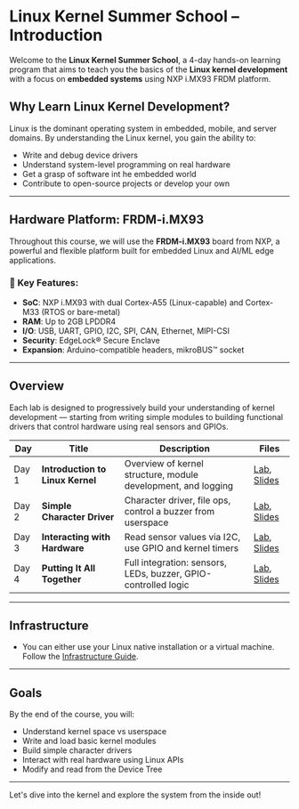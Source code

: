 # Linux Kernel Summer School – Introduction

Welcome to the **Linux Kernel Summer School**, a 4-day hands-on learning program that aims to
teach you the basics of the **Linux kernel development** with a focus on **embedded systems**
using NXP i.MX93 FRDM platform.

## Why Learn Linux Kernel Development?

Linux is the dominant operating system in embedded, mobile, and server domains. By understanding the
Linux kernel, you gain the ability to:

- Write and debug device drivers
- Understand system-level programming on real hardware
- Get a grasp of software int he embedded world
- Contribute to open-source projects or develop your own

---

## Hardware Platform: FRDM-i.MX93

Throughout this course, we will use the **FRDM-i.MX93** board from NXP, a powerful and flexible
platform built for embedded Linux and AI/ML edge applications.

### 🔧 Key Features:

- **SoC**: NXP i.MX93 with dual Cortex-A55 (Linux-capable) and Cortex-M33 (RTOS or bare-metal)
- **RAM**: Up to 2GB LPDDR4
- **I/O**: USB, UART, GPIO, I2C, SPI, CAN, Ethernet, MIPI-CSI
- **Security**: EdgeLock® Secure Enclave
- **Expansion**: Arduino-compatible headers, mikroBUS™ socket

---

## Overview

Each lab is designed to progressively build your understanding of kernel development — starting from
writing simple modules to building functional drivers that control hardware using real sensors and
GPIOs.

| Day    | Title                                | Description                                                    | Files                             |
|--------|--------------------------------------|----------------------------------------------------------------|-----------------------------------|
| Day 1  | **Introduction to Linux Kernel**     | Overview of kernel structure, module development, and logging  | [Lab](./day1.md), [Slides](./day1_slides) |
| Day 2  | **Simple Character Driver**          | Character driver, file ops, control a buzzer from userspace    | [Lab](./day2.md), [Slides](./day2_slides) |
| Day 3  | **Interacting with Hardware**        | Read sensor values via I2C, use GPIO and kernel timers         | [Lab](./day3.md), [Slides](./day3_slides) |
| Day 4  | **Putting It All Together**          | Full integration: sensors, LEDs, buzzer, GPIO-controlled logic | [Lab](./day4.md), [Slides](./day4_slides) |

---

## Infrastructure

- You can either use your Linux native installation or a virtual machine. Follow the [Infrastructure Guide](./infrastructure.md).

---

##  Goals

By the end of the course, you will:

- Understand kernel space vs userspace
- Write and load basic kernel modules
- Build simple character drivers
- Interact with real hardware using Linux APIs
- Modify and read from the Device Tree

---

Let's dive into the kernel and explore the system from the inside out!
